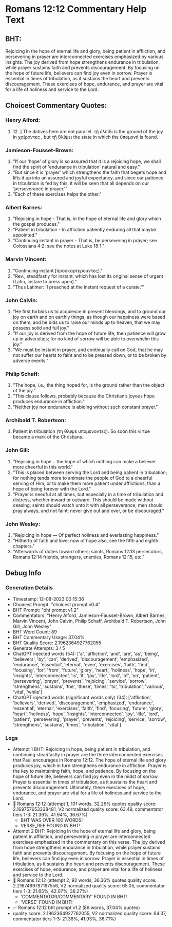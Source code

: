 # Romans 12:12 Commentary Help Text

## BHT:
Rejoicing in the hope of eternal life and glory, being patient in affliction, and persevering in prayer are interconnected exercises emphasized by various insights. The joy derived from hope strengthens endurance in tribulation, while prayer sustains faith and prevents discouragement. By focusing on the hope of future life, believers can find joy even in sorrow. Prayer is essential in times of tribulation, as it sustains the heart and prevents discouragement. These exercises of hope, endurance, and prayer are vital for a life of holiness and service to the Lord.

## Choicest Commentary Quotes:
### Henry Alford:
1.  12 .] The datives here are not parallel. τῇ ἐλπίδι is the ground of the joy in χαίροντες , but τῇ θλίψει the state in which the ὑπομονή is found.


### Jamieson-Fausset-Brown:
1. "If our 'hope' of glory is so assured that it is a rejoicing hope, we shall find the spirit of 'endurance in tribulation' natural and easy."
2. "But since it is 'prayer' which strengthens the faith that begets hope and lifts it up into an assured and joyful expectancy, and since our patience in tribulation is fed by this, it will be seen that all depends on our 'perseverance in prayer.'"
3. "Each of these exercises helps the other."

### Albert Barnes:
1. "Rejoicing in hope - That is, in the hope of eternal life and glory which the gospel produces."
2. "Patient in tribulation - In affliction patiently enduring all that maybe appointed."
3. "Continuing instant in prayer - That is, be persevering in prayer; see Colossians 4:2; see the notes at Luke 18:1."

### Marvin Vincent:
1. "Continuing instant [προσκαρτερουντες]."
2. "Rev., steadfastly for instant, which has lost its original sense of urgent (Latin, instare to press upon)."
3. "Thus Latimer: 'I preached at the instant request of a curate.'"

### John Calvin:
1. "He first forbids us to acquiesce in present blessings, and to ground our joy on earth and on earthly things, as though our happiness were based on them; and he bids us to raise our minds up to heaven, that we may possess solid and full joy." 
2. "If our joy is derived from the hope of future life, then patience will grow up in adversities; for no kind of sorrow will be able to overwhelm this joy."
3. "We must be instant in prayer, and continually call on God, that he may not suffer our hearts to faint and to be pressed down, or to be broken by adverse events."

### Philip Schaff:
1. "The hope, i.e., the thing hoped for, is the ground rather than the object of the joy."
2. "This clause follows, probably because the Christian’s joyous hope produces endurance in affliction."
3. "Neither joy nor endurance is abiding without such constant prayer."

### Archibald T. Robertson:
1.  Patient in tribulation (τη θλιψε υπομενοντες). So soon this virtue became a mark of the Christians. 


### John Gill:
1. "Rejoicing in hope... the hope of which nothing can make a believer more cheerful in this world." 
2. "This is placed between serving the Lord and being patient in tribulation; for nothing tends more to animate the people of God to a cheerful serving of Him, or to make them more patient under afflictions, than a hope of being forever with the Lord."
3. "Prayer is needful at all times, but especially in a time of tribulation and distress, whether inward or outward. This should be made without ceasing; saints should watch unto it with all perseverance; men should pray always, and not faint; never give out and over, or be discouraged."

### John Wesley:
1. "Rejoicing in hope — Of perfect holiness and everlasting happiness."
2. "Hitherto of faith and love; now of hope also, see the fifth and eighth chapters."
3. "Afterwards of duties toward others; saints, Romans 12:13 persecutors, Romans 12:14 friends, strangers, enemies, Romans 12:15, etc."


## Debug Info
### Generation Details
- Timestamp: 12-08-2023 00:15:36
- Choicest Prompt: "choicest prompt v0.4"
- BHT Prompt: "bht prompt v1.2"
- Commentators: "Henry Alford, Jamieson-Fausset-Brown, Albert Barnes, Marvin Vincent, John Calvin, Philip Schaff, Archibald T. Robertson, John Gill, John Wesley"
- BHT Word Count: 89
- BHT Commentary Usage: 37.04%
- BHT Quality Score: 2.1962364927762055
- Generate Attempts: 3 / 5
- ChatGPT injected words (54):
	['a', 'affliction', 'and', 'are', 'as', 'being', 'believers', 'by', 'can', 'derived', 'discouragement', 'emphasized', 'endurance', 'essential', 'eternal', 'even', 'exercises', 'faith', 'find', 'focusing', 'for', 'from', 'future', 'glory', 'heart', 'holiness', 'hope', 'in', 'insights', 'interconnected', 'is', 'it', 'joy', 'life', 'lord', 'of', 'on', 'patient', 'persevering', 'prayer', 'prevents', 'rejoicing', 'service', 'sorrow', 'strengthens', 'sustains', 'the', 'these', 'times', 'to', 'tribulation', 'various', 'vital', 'while']
- ChatGPT injected words (significant words only) (34):
	['affliction', 'believers', 'derived', 'discouragement', 'emphasized', 'endurance', 'essential', 'eternal', 'exercises', 'faith', 'find', 'focusing', 'future', 'glory', 'heart', 'holiness', 'hope', 'insights', 'interconnected', 'joy', 'life', 'lord', 'patient', 'persevering', 'prayer', 'prevents', 'rejoicing', 'service', 'sorrow', 'strengthens', 'sustains', 'times', 'tribulation', 'vital']

### Logs
- Attempt 1 BHT: Rejoicing in hope, being patient in tribulation, and continuing steadfastly in prayer are the three interconnected exercises that Paul encourages in Romans 12:12. The hope of eternal life and glory produces joy, which in turn strengthens endurance in affliction. Prayer is the key to maintaining faith, hope, and patience. By focusing on the hope of future life, believers can find joy even in the midst of sorrow. Prayer is essential in times of tribulation, as it sustains the heart and prevents discouragement. Ultimately, these exercises of hope, endurance, and prayer are vital for a life of holiness and service to the Lord.
- 🔄 Romans 12:12 (attempt 1, 101 words, 32.26% quotes quality score: 2.169757653338481, V2 normalized quality score: 63.49, commentator tiers 1-3: 21.39%, 41.94%, 36.67%) 
	- BHT WAS OVER 100 WORDS! 
	- VERSE_REF FOUND IN BHT!
- Attempt 2 BHT: Rejoicing in the hope of eternal life and glory, being patient in affliction, and persevering in prayer are interconnected exercises emphasized in the commentary on this verse. The joy derived from hope strengthens endurance in tribulation, while prayer sustains faith and prevents discouragement. By focusing on the hope of future life, believers can find joy even in sorrow. Prayer is essential in times of tribulation, as it sustains the heart and prevents discouragement. These exercises of hope, endurance, and prayer are vital for a life of holiness and service to the Lord.
- 🔄 Romans 12:12 (attempt 2, 92 words, 36.36% quotes quality score: 2.2167499797197556, V2 normalized quality score: 65.05, commentator tiers 1-3: 21.65%, 42.07%, 36.27%) 
	- 'COMMENTATOR/COMMENTARY' FOUND IN BHT! 
	- 'VERSE' FOUND IN BHT!
- ✅ Romans 12:12 bht prompt v1.2 (89 words, 37.04% quotes)
- quality score: 2.1962364927762055, V2 normalized quality score: 64.37, commentator tiers 1-3: 21.36%, 41.93%, 36.71%)